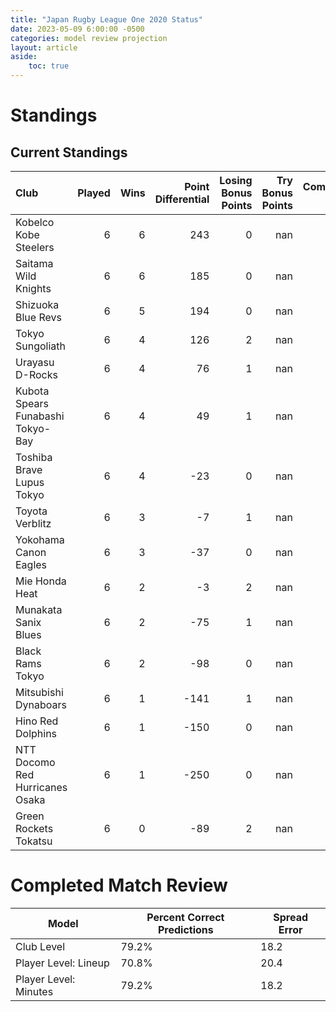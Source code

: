 ```yaml
---  
title: "Japan Rugby League One 2020 Status"  
date: 2023-05-09 6:00:00 -0500  
categories: model review projection  
layout: article  
aside:  
    toc: true  
---
```

# Standings

## Current Standings


| Club                              |   Played |   Wins |   Point Differential |   Losing Bonus Points |   Try Bonus Points |   Competition Points |
|:----------------------------------|---------:|-------:|---------------------:|----------------------:|-------------------:|---------------------:|
| Kobelco Kobe Steelers             |        6 |      6 |                  243 |                     0 |                nan |                   24 |
| Saitama Wild Knights              |        6 |      6 |                  185 |                     0 |                nan |                   24 |
| Shizuoka Blue Revs                |        6 |      5 |                  194 |                     0 |                nan |                   20 |
| Tokyo Sungoliath                  |        6 |      4 |                  126 |                     2 |                nan |                   18 |
| Urayasu D-Rocks                   |        6 |      4 |                   76 |                     1 |                nan |                   17 |
| Kubota Spears Funabashi Tokyo-Bay |        6 |      4 |                   49 |                     1 |                nan |                   17 |
| Toshiba Brave Lupus Tokyo         |        6 |      4 |                  -23 |                     0 |                nan |                   16 |
| Toyota Verblitz                   |        6 |      3 |                   -7 |                     1 |                nan |                   13 |
| Yokohama Canon Eagles             |        6 |      3 |                  -37 |                     0 |                nan |                   12 |
| Mie Honda Heat                    |        6 |      2 |                   -3 |                     2 |                nan |                   10 |
| Munakata Sanix Blues              |        6 |      2 |                  -75 |                     1 |                nan |                    9 |
| Black Rams Tokyo                  |        6 |      2 |                  -98 |                     0 |                nan |                    8 |
| Mitsubishi Dynaboars              |        6 |      1 |                 -141 |                     1 |                nan |                    5 |
| Hino Red Dolphins                 |        6 |      1 |                 -150 |                     0 |                nan |                    4 |
| NTT Docomo Red Hurricanes Osaka   |        6 |      1 |                 -250 |                     0 |                nan |                    4 |
| Green Rockets Tokatsu             |        6 |      0 |                  -89 |                     2 |                nan |                    2 |



# Completed Match Review


| Model | Percent Correct Predictions | Spread Error |
| ------ | ------ | ------ |
| Club Level | 79.2% | 18.2 |
| Player Level: Lineup | 70.8% | 20.4 |
| Player Level: Minutes | 79.2% | 18.2 |

